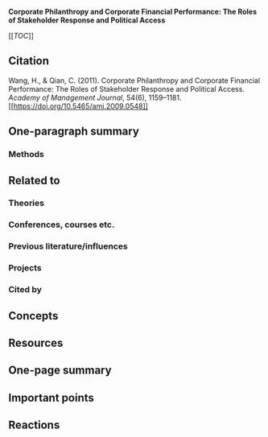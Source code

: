 **Corporate Philanthropy and Corporate Financial Performance: The Roles of Stakeholder Response and Political Access**

[[_TOC_]]

## Citation

Wang, H., & Qian, C. (2011). Corporate Philanthropy and Corporate Financial Performance: The Roles of Stakeholder Response and Political Access. *Academy of Management Journal*, 54(6), 1159–1181. [[https://doi.org/10.5465/amj.2009.0548]]

## One-paragraph summary

### Methods

## Related to

### Theories

### Conferences, courses etc.

### Previous literature/influences

### Projects

### Cited by

## Concepts

## Resources

## One-page summary

## Important points

## Reactions
